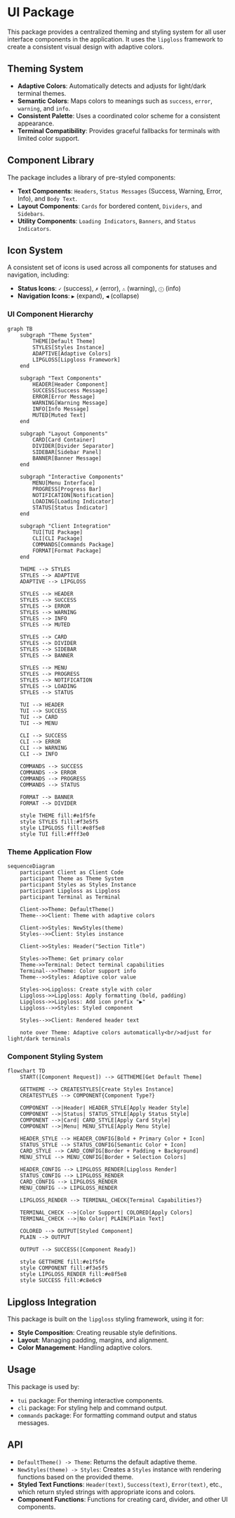 # UI Package

This package provides a centralized theming and styling system for all user interface components in the application. It uses the `lipgloss` framework to create a consistent visual design with adaptive colors.

## Theming System

- **Adaptive Colors**: Automatically detects and adjusts for light/dark terminal themes.
- **Semantic Colors**: Maps colors to meanings such as `success`, `error`, `warning`, and `info`.
- **Consistent Palette**: Uses a coordinated color scheme for a consistent appearance.
- **Terminal Compatibility**: Provides graceful fallbacks for terminals with limited color support.

## Component Library

The package includes a library of pre-styled components:

- **Text Components**: `Headers`, `Status Messages` (Success, Warning, Error, Info), and `Body Text`.
- **Layout Components**: `Cards` for bordered content, `Dividers`, and `Sidebars`.
- **Utility Components**: `Loading Indicators`, `Banners`, and `Status Indicators`.

## Icon System

A consistent set of icons is used across all components for statuses and navigation, including:
- **Status Icons**: `✓` (success), `✗` (error), `⚠` (warning), `ⓘ` (info)
- **Navigation Icons**: `▶` (expand), `◀` (collapse)

### UI Component Hierarchy

```mermaid
graph TB
    subgraph "Theme System"
        THEME[Default Theme]
        STYLES[Styles Instance]
        ADAPTIVE[Adaptive Colors]
        LIPGLOSS[Lipgloss Framework]
    end
    
    subgraph "Text Components"
        HEADER[Header Component]
        SUCCESS[Success Message]
        ERROR[Error Message]
        WARNING[Warning Message]
        INFO[Info Message]
        MUTED[Muted Text]
    end
    
    subgraph "Layout Components"
        CARD[Card Container]
        DIVIDER[Divider Separator]
        SIDEBAR[Sidebar Panel]
        BANNER[Banner Message]
    end
    
    subgraph "Interactive Components"
        MENU[Menu Interface]
        PROGRESS[Progress Bar]
        NOTIFICATION[Notification]
        LOADING[Loading Indicator]
        STATUS[Status Indicator]
    end
    
    subgraph "Client Integration"
        TUI[TUI Package]
        CLI[CLI Package]
        COMMANDS[Commands Package]
        FORMAT[Format Package]
    end
    
    THEME --> STYLES
    STYLES --> ADAPTIVE
    ADAPTIVE --> LIPGLOSS
    
    STYLES --> HEADER
    STYLES --> SUCCESS
    STYLES --> ERROR
    STYLES --> WARNING
    STYLES --> INFO
    STYLES --> MUTED
    
    STYLES --> CARD
    STYLES --> DIVIDER
    STYLES --> SIDEBAR
    STYLES --> BANNER
    
    STYLES --> MENU
    STYLES --> PROGRESS
    STYLES --> NOTIFICATION
    STYLES --> LOADING
    STYLES --> STATUS
    
    TUI --> HEADER
    TUI --> SUCCESS
    TUI --> CARD
    TUI --> MENU
    
    CLI --> SUCCESS
    CLI --> ERROR
    CLI --> WARNING
    CLI --> INFO
    
    COMMANDS --> SUCCESS
    COMMANDS --> ERROR
    COMMANDS --> PROGRESS
    COMMANDS --> STATUS
    
    FORMAT --> BANNER
    FORMAT --> DIVIDER
    
    style THEME fill:#e1f5fe
    style STYLES fill:#f3e5f5
    style LIPGLOSS fill:#e8f5e8
    style TUI fill:#fff3e0
```

### Theme Application Flow

```mermaid
sequenceDiagram
    participant Client as Client Code
    participant Theme as Theme System
    participant Styles as Styles Instance
    participant Lipgloss as Lipgloss
    participant Terminal as Terminal
    
    Client->>Theme: DefaultTheme()
    Theme-->>Client: Theme with adaptive colors
    
    Client->>Styles: NewStyles(theme)
    Styles-->>Client: Styles instance
    
    Client->>Styles: Header("Section Title")
    
    Styles->>Theme: Get primary color
    Theme->>Terminal: Detect terminal capabilities
    Terminal-->>Theme: Color support info
    Theme-->>Styles: Adaptive color value
    
    Styles->>Lipgloss: Create style with color
    Lipgloss->>Lipgloss: Apply formatting (bold, padding)
    Lipgloss->>Lipgloss: Add icon prefix "▶"
    Lipgloss-->>Styles: Styled component
    
    Styles-->>Client: Rendered header text
    
    note over Theme: Adaptive colors automatically<br/>adjust for light/dark terminals
```

### Component Styling System

```mermaid
flowchart TD
    START([Component Request]) --> GETTHEME[Get Default Theme]
    
    GETTHEME --> CREATESTYLES[Create Styles Instance]
    CREATESTYLES --> COMPONENT{Component Type?}
    
    COMPONENT -->|Header| HEADER_STYLE[Apply Header Style]
    COMPONENT -->|Status| STATUS_STYLE[Apply Status Style]
    COMPONENT -->|Card| CARD_STYLE[Apply Card Style]
    COMPONENT -->|Menu| MENU_STYLE[Apply Menu Style]
    
    HEADER_STYLE --> HEADER_CONFIG[Bold + Primary Color + Icon]
    STATUS_STYLE --> STATUS_CONFIG[Semantic Color + Icon]
    CARD_STYLE --> CARD_CONFIG[Border + Padding + Background]
    MENU_STYLE --> MENU_CONFIG[Border + Selection Colors]
    
    HEADER_CONFIG --> LIPGLOSS_RENDER[Lipgloss Render]
    STATUS_CONFIG --> LIPGLOSS_RENDER
    CARD_CONFIG --> LIPGLOSS_RENDER
    MENU_CONFIG --> LIPGLOSS_RENDER
    
    LIPGLOSS_RENDER --> TERMINAL_CHECK{Terminal Capabilities?}
    
    TERMINAL_CHECK -->|Color Support| COLORED[Apply Colors]
    TERMINAL_CHECK -->|No Color| PLAIN[Plain Text]
    
    COLORED --> OUTPUT[Styled Component]
    PLAIN --> OUTPUT
    
    OUTPUT --> SUCCESS([Component Ready])
    
    style GETTHEME fill:#e1f5fe
    style COMPONENT fill:#f3e5f5
    style LIPGLOSS_RENDER fill:#e8f5e8
    style SUCCESS fill:#c8e6c9
```

## Lipgloss Integration

This package is built on the `lipgloss` styling framework, using it for:
- **Style Composition**: Creating reusable style definitions.
- **Layout**: Managing padding, margins, and alignment.
- **Color Management**: Handling adaptive colors.

## Usage

This package is used by:
- `tui` package: For theming interactive components.
- `cli` package: For styling help and command output.
- `commands` package: For formatting command output and status messages.

## API

- `DefaultTheme() -> Theme`: Returns the default adaptive theme.
- `NewStyles(theme) -> Styles`: Creates a `Styles` instance with rendering functions based on the provided theme.
- **Styled Text Functions**: `Header(text)`, `Success(text)`, `Error(text)`, etc., which return styled strings with appropriate icons and colors.
- **Component Functions**: Functions for creating card, divider, and other UI components.